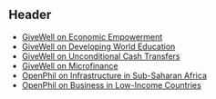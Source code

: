 <!-- TITLE: Extreme Poverty and Economic Empowerment -->
<!-- SUBTITLE: A quick summary of Extreme Poverty -->

## Header

* [GiveWell on Economic Empowerment](https://www.givewell.org/international/economic-empowerment)
* [GiveWell on Developing World Education](https://www.givewell.org/international/education)
* [GiveWell on Unconditional Cash Transfers](https://www.givewell.org/international/technical/programs/cash-transfers)
* [GiveWell on Microfinance](https://www.givewell.org/international/economic-empowerment/microfinance)
* [OpenPhil on Infrastructure in Sub-Saharan Africa](https://www.openphilanthropy.org/research/cause-reports/infrastructure)
* [OpenPhil on Business in Low-Income Countries](https://www.openphilanthropy.org/research/cause-reports/business-environment)